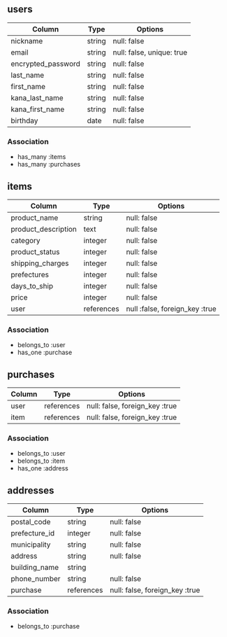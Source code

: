 ## users

| Column               | Type    | Options                   |
|--------------------- | ------- | ------------------------- |
| nickname             | string  | null: false               |
| email                | string  | null: false, unique: true |
| encrypted_password   | string  | null: false               |
| last_name            | string  | null: false               |
| first_name           | string  | null: false               |
| kana_last_name       | string  | null: false               |
| kana_first_name      | string  | null: false               |
| birthday             | date    | null: false               |


### Association
- has_many :items
- has_many :purchases

## items

| Column              | Type       |Options                         |
| ------------------- | ---------- | ------------------------------ |
| product_name        | string     | null: false                    |
| product_description | text       | null: false                    |
| category            | integer    | null: false                    |
| product_status      | integer    | null: false                    |
| shipping_charges    | integer    | null: false                    |
| prefectures         | integer    | null: false                    |
| days_to_ship        | integer    | null: false                    |
| price               | integer    | null: false                    |
| user                | references | null :false, foreign_key :true |


### Association
- belongs_to :user
- has_one :purchase

## purchases

| Column   | Type       | Options                         |
| -------- | ---------- | ------------------------------- |
| user     | references | null: false, foreign_key :true  |
| item     | references | null: false, foreign_key :true  |

### Association
- belongs_to :user
- belongs_to :item
- has_one :address

## addresses

| Column          | Type       | Options                        |
| --------------- | ---------- | ------------------------------ |
| postal_code     | string     | null: false                    |
| prefecture_id  | integer    | null: false                    |
| municipality    | string     | null: false                    |
| address         | string     | null: false                    |
| building_name   | string     |                                |
| phone_number    | string     | null: false                    |
| purchase        | references | null: false, foreign_key :true |

### Association
- belongs_to :purchase